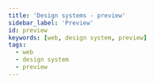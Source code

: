 ```yaml
---
title: 'Design systems - preview'
sidebar_label: 'Preview'
id: preview
keywords: [web, design system, preview]
tags:
  - web
  - design system
  - preview
---
```


<design-system-editor>
  <design-system-preview></design-system-preview>
  <design-system-export slot="export"></design-system-export>
</design-system-editor>